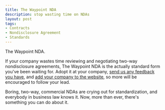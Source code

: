 ```yaml
---
title: The Waypoint NDA
description: stop wasting time on NDAs
layout: post
tags:
- Contracts
- Nondisclosure Agreement
- Standards
---
```


<aside class="

Today I, along with other companies and lawyers developing and using a standard nondisclosure agreement, renamed our form.

Hello, [The Waypoint NDA](https://waypointnda.com).

If your company wastes time reviewing and negotiating two-way nondisclosure agreements, The Waypoint NDA is the actually standard form you've been waiting for.  Adopt it at your company, [send us any feedback you have](mailto:comments@waypointnda.com), and [add your company to the website](https://waypointnda.com/#listing), so more will be encouraged to follow your lead.

Boring, two-way, commercial NDAs are crying out for standardization, and everybody in business law knows it.  Now, more than ever, there's something you can do about it.
